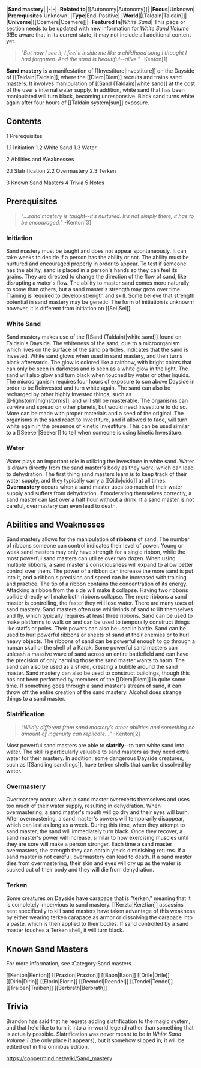 |**Sand mastery**|
|-|-|
|**Related to**|[[Autonomy\|Autonomy]]|
|**Focus**|Unknown|
|**Prerequisites**|Unknown|
|**Type**|End-Positive|
|**World**|[[Taldain\|Taldain]]|
|**Universe**|[[Cosmere\|Cosmere]]|
|**Featured In**|*White Sand*|
This page or section needs to be updated with new information for *White Sand Volume 3*!Be aware that in its current state, it may not include all additional content yet.

>“*But now I see it, I feel it inside me like a childhood song I thought I had forgotten. And the sand is beautiful--alive.*”
\-Kenton[1]


**Sand mastery** is a manifestation of [[Investiture\|Investiture]] on the Dayside of [[Taldain\|Taldain]], where the [[Diem\|Diem]] recruits and trains sand masters. It involves manipulation of [[Sand (Taldain)\|white sand]] at the cost of the user's internal water supply. In addition, white sand that has been manipulated will turn black, becoming unresponsive. Black sand turns white again after four hours of [[Taldain system\|sun]] exposure.

## Contents

1 Prerequisites

1.1 Initiation
1.2 White Sand
1.3 Water


2 Abilities and Weaknesses

2.1 Slatrification
2.2 Overmastery
2.3 Terken


3 Known Sand Masters
4 Trivia
5 Notes


## Prerequisites
>“*...sand mastery is taught--it’s nurtured. It’s not simply there, it has to be encouraged.*”
\-Kenton[3]

### Initiation
Sand mastery must be taught and does not appear spontaneously. It can take weeks to decide if a person has the ability or not. The ability must be nurtured and encouraged properly in order to appear. To test if someone has the ability, sand is placed in a person's hands so they can feel its grains. They are directed to change the direction of the flow of sand, like disrupting a water's flow. The ability to master sand comes more naturally to some than others, but a sand master's strength may grow over time. Training is required to develop strength and skill. Some believe that strength potential in sand mastery may be genetic. The form of initiation is unknown; however, it is different from initiation on [[Sel\|Sel]].

### White Sand
Sand mastery makes use of the [[Sand (Taldain)\|white sand]] found on Taldain's Dayside. The whiteness of the sand, due to a microorganism which lives on the surface of the sand particles, indicates that the sand is Invested. White sand glows when used in sand mastery, and then turns black afterwards. The glow is colored like a rainbow, with bright colors that can only be seen in darkness and is seen as a white glow in the light. The sand will also glow and turn black when touched by water or other liquids. The microorganism requires four hours of exposure to sun above Dayside in order to be Reinvested and turn white again. The sand can also be recharged by other highly Invested things, such as [[Highstorm\|highstorms]], and will still be masterable. The organisms can survive and spread on other planets, but would need Investiture to do so. More can be made with proper materials and a seed of the original. The organisms in the sand react to Investiture, and if allowed to fade, will turn white again in the presence of kinetic Investiture. This can be used similar to a [[Seeker\|Seeker]] to tell when someone is using kinetic Investiture.

### Water
Water plays an important role in utilizing the Investiture in white sand. Water is drawn directly from the sand master's body as they work, which can lead to dehydration. The first thing sand masters learn is to keep track of their water supply, and they typically carry a [[Qido\|qido]] at all times. **Overmastery** occurs when a sand master uses too much of their water supply and suffers from dehydration. If moderating themselves correctly, a sand master can last over a half hour without a drink. If a sand master is not careful, overmastery can even lead to death.

## Abilities and Weaknesses
Sand mastery allows for the manipulation of **ribbons** of sand. The number of ribbons someone can control indicates their level of power. Young or weak sand masters may only have strength for a single ribbon, while the most powerful sand masters can utilize over two dozen. When using multiple ribbons, a sand master's consciousness will expand to allow better control over them. The power of a ribbon can increase the more sand is put into it, and a ribbon's precision and speed can be increased with training and practice. The tip of a ribbon contains the concentration of its energy. Attacking a ribbon from the side will make it collapse. Having two ribbons collide directly will make both ribbons collapse. The more ribbons a sand master is controlling, the faster they will lose water.
There are many uses of sand mastery. Sand masters often use whirlwinds of sand to lift themselves and fly, which typically requires at least three ribbons. Sand can be used to make platforms to walk on and can be used to temporally construct things like staffs or poles. Their powers can also be used in battle. Sand can be used to hurl powerful ribbons or sheets of sand at their enemies or to hurl heavy objects. The ribbons of sand can be powerful enough to go through a human skull or the shell of a Karak. Some powerful sand masters can unleash a massive wave of sand across an entire battlefield and can have the precision of only harming those the sand master wants to harm. The sand can also be used as a shield, creating a bubble around the sand master.
Sand mastery can also be used to construct buildings, though this has not been performed by members of the [[Diem\|Diem]] in quite some time. If something goes through a sand master's stream of sand, it can throw off the entire creation of the sand mastery. Alcohol does strange things to a sand master.

### Slatrification
>“*Wildly different from sand mastery’s other abilities and something no amount of ingenuity can replicate...*”
\-Kenton[2]


Most powerful sand masters are able to **slatrify**--to turn white sand into water. The skill is particularly valuable to sand masters as they need extra water for their mastery. In addition, some dangerous Dayside creatures, such as [[Sandling\|sandlings]], have terken shells that can be dissolved by water.

### Overmastery
Overmastery occurs when a sand master overexerts themselves and uses too much of their water supply, resulting in dehydration. When overmastering, a sand master's mouth will go dry and their eyes will burn. After overmastering, a sand master's powers will temporarily disappear, which can last as long as a week. During this time, when they attempt to sand master, the sand will immediately turn black. Once they recover, a sand master's power will increase, similar to how exercising muscles until they are sore will make a person stronger. Each time a sand master overmasters, the strength they can obtain yields diminishing returns. If a sand master is not careful, overmastery can lead to death. If a sand master dies from overmastering, their skin and eyes will dry up as the water is sucked out of their body and they will die from dehydration.

### Terken
Some creatures on Dayside have carapace that is "terken," meaning that it is completely impervious to sand mastery. [[Kerzta\|Kerztian]] assassins sent specifically to kill sand masters have taken advantage of this weakness by either wearing terken carapace as armor or dissolving the carapace into a paste, which is then applied to their bodies. If sand controlled by a sand master touches a Terken shell, it will turn black.

## Known Sand Masters
For more information, see :Category:Sand masters.

[[Kenton\|Kenton]]
[[Praxton\|Praxton]]
[[Baon\|Baon]]
[[Drile\|Drile]]
[[Dirin\|Dirin]]
[[Elorin\|Elorin]]
[[Reendel\|Reendel]]
[[Tendel\|Tendel]]
[[Traiben\|Traiben]]
[[Berbrath\|Berbrath]]

## Trivia
Brandon has said that he regrets adding slatrification to the magic system, and that he'd like to turn it into a in-world legend rather than something that is actually possible. Slatrification was never meant to be in *White Sand Volume 1* (the only place it appears), but it somehow slipped in; it will be edited out in the omnibus edition.


https://coppermind.net/wiki/Sand_mastery